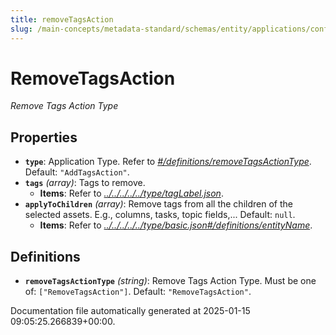 ```yaml
---
title: removeTagsAction
slug: /main-concepts/metadata-standard/schemas/entity/applications/configuration/external/automator/removetagsaction
---
```


# RemoveTagsAction

*Remove Tags Action Type*

## Properties

- **`type`**: Application Type. Refer to *[#/definitions/removeTagsActionType](#definitions/removeTagsActionType)*. Default: `"AddTagsAction"`.
- **`tags`** *(array)*: Tags to remove.
  - **Items**: Refer to *[../../../../../type/tagLabel.json](#/../../../../type/tagLabel.json)*.
- **`applyToChildren`** *(array)*: Remove tags from all the children of the selected assets. E.g., columns, tasks, topic fields,... Default: `null`.
  - **Items**: Refer to *[../../../../../type/basic.json#/definitions/entityName](#/../../../../type/basic.json#/definitions/entityName)*.
## Definitions

- **`removeTagsActionType`** *(string)*: Remove Tags Action Type. Must be one of: `["RemoveTagsAction"]`. Default: `"RemoveTagsAction"`.


Documentation file automatically generated at 2025-01-15 09:05:25.266839+00:00.
